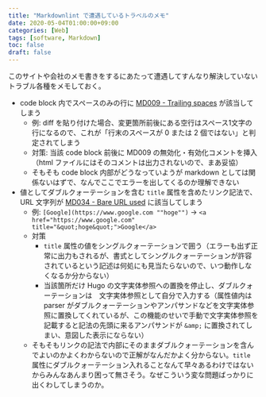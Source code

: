 ```yaml
---
title: "Markdownlint で遭遇しているトラベルのメモ"
date: 2020-05-04T01:00:00+09:00
categories: [Web]
tags: [software, Markdown]
toc: false
draft: false
---
```


このサイトや会社のメモ書きをするにあたって遭遇してすんなり解決していないトラブル各種をメモしておく。

- code block 内でスペースのみの行に [MD009 - Trailing spaces](https://github.com/DavidAnson/markdownlint/blob/v0.20.2/doc/Rules.md#md009---trailing-spaces) が該当してしまう
  - 例:  diff を貼り付けた場合、変更箇所前後にある空行はスペース1文字の行になるので、これが「行末のスペースが 0 または 2 個ではない」と判定されてしまう
  - 対策: 当該 code block 前後に MD009 の無効化・有効化コメントを挿入（html ファイルにはそのコメントは出力されないので、まあ妥協）
  - そもそも code block 内部がどうなっていようが markdown としては関係ないはずで、なんでここでエラーを出してくるのか理解できない
- 値としてダブルクォーテーションを含む `title` 属性を含めたリンク記法で、URL 文字列が [MD034 - Bare URL used](https://github.com/DavidAnson/markdownlint/blob/v0.20.2/doc/Rules.md#md034---bare-url-used) に該当してしまう
  - 例: `[Google](https://www.google.com ""hoge"")` → `<a href="https://www.google.com" title="&quot;hoge&quot;">Google</a>`
  - 対策
    - `title` 属性の値をシングルクォーテーションで囲う（エラーも出ず正常に出力もされるが、書式としてシングルクォーテーションが許容されているという記述は何処にも見当たらないので、いつ動作しなくなるか分からない）
    - 当該箇所だけ Hugo の文字実体参照への置換を停止し、ダブルクォーテーションは　文字実体参照として自分で入力する（属性値内は parser がダブルクォーテーションやアンパサンドなどを文字実体参照に置換してくれているが、この機能のせいで手動で文字実体参照を記載すると記法の先頭に来るアンパサンドが `&amp;` に置換されてしまい、意図した表示にならない）
  - そもそもリンクの記法で内部にそのままダブルクォーテーションを含んでよいのかよくわからないので正解がなんだかよく分からない。`title` 属性にダブルクォーテーション入れることなんて早々あるわけではないからみんなあんまり困って無さそう。なぜこういう変な問題ばっかりに出くわしてしまうのか。
